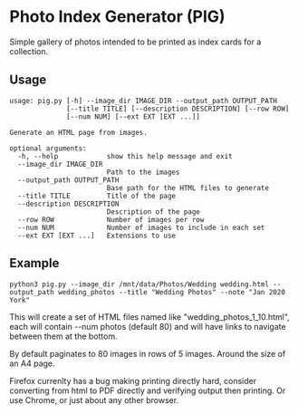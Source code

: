 # Photo Index Generator (PIG)

Simple gallery of photos intended to be printed as index cards for a collection.

## Usage
```
usage: pig.py [-h] --image_dir IMAGE_DIR --output_path OUTPUT_PATH
              [--title TITLE] [--description DESCRIPTION] [--row ROW]
              [--num NUM] [--ext EXT [EXT ...]]

Generate an HTML page from images.

optional arguments:
  -h, --help            show this help message and exit
  --image_dir IMAGE_DIR
                        Path to the images
  --output_path OUTPUT_PATH
                        Base path for the HTML files to generate
  --title TITLE         Title of the page
  --description DESCRIPTION
                        Description of the page
  --row ROW             Number of images per row
  --num NUM             Number of images to include in each set
  --ext EXT [EXT ...]   Extensions to use
```

## Example

```
python3 pig.py --image_dir /mnt/data/Photos/Wedding wedding.html --output_path wedding_photos --title "Wedding Photos" --note "Jan 2020 York"
```
This will create a set of HTML files named like "wedding_photos_1_10.html", each will contain --num photos (default 80) and will have links to navigate between them at the bottom.

By default paginates to 80 images in rows of 5 images. Around the size of an A4 page.

Firefox currenlty has a bug making printing directly hard, consider converting from html to PDF directly and verifying output then printing. Or use Chrome, or just about any other browser.
